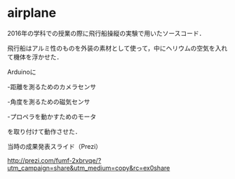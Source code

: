 # airplane

2016年の学科での授業の際に飛行船操縦の実験で用いたソースコード．


飛行船はアルミ性のものを外装の素材として使って，中にヘリウムの空気を入れて機体を浮かせた．

Arduinoに

-距離を測るためのカメラセンサ

-角度を測るための磁気センサ

-プロペラを動かすためのモータ

を取り付けて動作させた．

当時の成果発表スライド（Prezi）

http://prezi.com/fumf-2xbrvqe/?utm_campaign=share&utm_medium=copy&rc=ex0share
